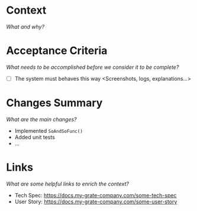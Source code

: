 # Context
_What and why?_

# Acceptance Criteria
_What needs to be accomplished before we consider it to be complete?_
- [ ] The system must behaves this way
<Screenshots, logs, explanations...>

# Changes Summary
_What are the main changes?_
- Implemented `SoAndSoFunc()`
- Added unit tests
- ...

# Links
_What are some helpful links to enrich the context?_
- Tech Spec: https://docs.my-grate-company.com/some-tech-spec
- User Story: https://docs.my-grate-company.com/some-user-story
